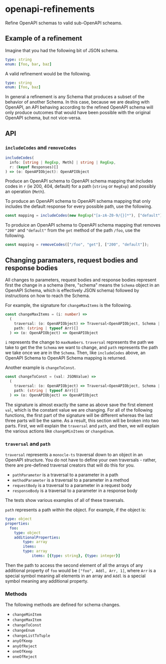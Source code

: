 # openapi-refinements

Refine OpenAPI schemas to valid sub-OpenAPI scheams.

## Example of a refinement

Imagine that you had the following bit of JSON schema.

```yaml
type: string
enum: [foo, bar, baz]
```

A valid refinement would be the following.

```yaml
type: string
enum: [foo, baz]
```

In general a refinement is any Schema that produces a subset of the behavior of another Schema.  In this case, because we are dealing with OpenAPI, an API behaving according to the refined OpenAPI schema will only produce outcomes that would have been possible with the original OpenAPI schema, but not vice-versa.

## API

### `includeCodes` and `removeCodes`

```ts
includeCodes(
  info: [string | RegExp, Meth] | string | RegExp,
  r: (keyof Responses)[]
) => (o: OpenAPIObject): OpenAPIObject
```

Produce an OpenAPI schema to OpenAPI schema mapping that includes codes in `r` (ie 200, 404, default) for a path (`string` or `RegExp`) and possibly an operation (`Meth`).

To produce an OpenAPI schema to OpenAPI schema mapping that only includes the default response for every possible path, use the following.

```ts
const mapping = includeCodes(new RegExp("[a-zA-Z0-9/{}]*"), ["default"]);
```

To produice an OpenAPI schema to OpenAPI schema mapping that removes `"200"` and `"default"` from the `get` method of the path `/foo`, use the following.

```ts
const mapping = removeCodes(["/foo", "get"], ["200", "default"]);
```

## Changing paramaters, request bodies and response bodies

All changes to parameters, request bodies and response bodies represent first the change in a schema (here, "schema" means the `Schema` object in an OpenAPI Schema, which is effectively JSON schema) followed by instructions on how to reach the Schema.

For example, the signature for `changeMaxItems` is the following.

```ts
const changeMaxItems = (i: number) =>
  (
    traversal: (o: OpenAPIObject) => Traversal<OpenAPIObject, Schema | Reference>,
    path: (string | typeof Arr)[]
  ) => (o: OpenAPIObject) => OpenAPIObject
```

`i` represents the change to `maxNumbers`. `traversal` represents the path we take to get the the `Schema` we want to change, and `path` represents the path we take once we are in the `Schema`. Then, like `includeCodes` above, an OpenAPI Schema to OpenAPI Schema mapping is returned.

Another example is `changeToConst`.

```ts
const changeToConst = (val: JSONValue) =>
  (
    traversal: (o: OpenAPIObject) => Traversal<OpenAPIObject, Schema | Reference>,
    path: (string | typeof Arr)[]
  ) => (o: OpenAPIObject) => OpenAPIObject
```

The signature is almost exactly the same as above save the first element `val`, which is the constant value we are changing. For all of the following functions, the first part of the signature will be different whereas the last three parts will be the same. As a result, this section will be broken into two parts. First, we will explain the `traversal` and `path`, and then, we will explain the various actions like `changeMinItems` or `changeEnum`.

### `traversal` and `path`

`traversal` represents a `monocle-ts` traversal down to an object in an OpenAPI structure. You do not have to define your own traversals - rather, there are pre-defined traversal creators that will do this for you.

- `pathParameter` is a traversal to a parameter in a path
- `methodParameter` is a traversal to a parameter in a method
- `requestBody` is a traversal to a parameter in a request body
- `responseBody` is a traversal to a parameter in a response body

The tests show various examples of all of these traversals.

`path` represents a path *within* the object. For example, if the object is:

```yaml
type: object
properties:
  foo:
    type: object
    additionalProperties:
        type: array
        items:
        type: array
            items: [{type: string}, {type: integer}]
```

Then the path to access the second element of all the arrays of any additional property of `foo` would be `["foo", Addl, Arr, 1]`, where `Arr` is a special symbol meaning all elements in an array and `Addl` is a special symbol meaning any additional property.

### Methods

The following methods are defined for schema changes.

- `changeMinItem`
- `changeMaxItem`
- `changeToConst`
- `changeEnum`
- `changeListToTuple`
- `anyOfKeep`
- `anyOfReject`
- `oneOfKeep`
- `oneOfReject`
